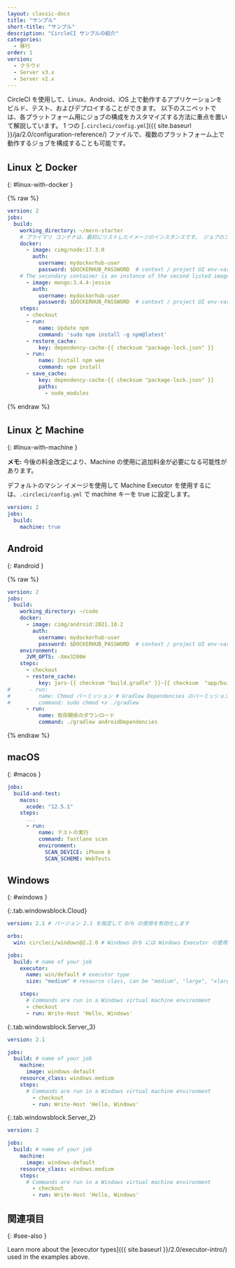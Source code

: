 ```yaml
---
layout: classic-docs
title: "サンプル"
short-title: "サンプル"
description: "CircleCI サンプルの紹介"
categories:
  - 移行
order: 1
version:
  - クラウド
  - Server v3.x
  - Server v2.x
---
```



CircleCI を使用して、Linux、Android、iOS 上で動作するアプリケーションをビルド、テスト、およびデプロイすることができます。 以下のスニペットでは、各プラットフォーム用にジョブの構成をカスタマイズする方法に重点を置いて解説しています。 1 つの [`.circleci/config.yml`]({{ site.baseurl }}/ja/2.0/configuration-reference/) ファイルで、複数のプラットフォーム上で動作するジョブを構成することも可能です。

## Linux と Docker
{: #linux-with-docker }

{% raw %}

```yaml
version: 2
jobs:
  build:
    working_directory: ~/mern-starter
    # プライマリ コンテナは、最初にリストしたイメージのインスタンスです。 ジョブのコマンドはこのコンテナ内で実行されます。
    docker:
      - image: cimg/node:17.3.0
        auth:
          username: mydockerhub-user
          password: $DOCKERHUB_PASSWORD  # context / project UI env-var reference
    # The secondary container is an instance of the second listed image which is run in a common network where ports exposed on the primary container are available on localhost.
      - image: mongo:3.4.4-jessie
        auth:
          username: mydockerhub-user
          password: $DOCKERHUB_PASSWORD  # context / project UI env-var reference
    steps:
      - checkout
      - run:
          name: Update npm
          command: 'sudo npm install -g npm@latest'
      - restore_cache:
          key: dependency-cache-{{ checksum "package-lock.json" }}
      - run:
          name: Install npm wee
          command: npm install
      - save_cache:
          key: dependency-cache-{{ checksum "package-lock.json" }}
          paths:
            - node_modules
```

{% endraw %}

## Linux と Machine
{: #linux-with-machine }

**メモ:** 今後の料金改定により、Machine の使用に追加料金が必要になる可能性があります。

デフォルトのマシン イメージを使用して Machine Executor を使用するには、`.circleci/config.yml` で machine キーを true に設定します。

```yaml
version: 2
jobs:
  build:
    machine: true
```

## Android
{: #android }

{% raw %}

```yaml
version: 2
jobs:
  build:
    working_directory: ~/code
    docker:
      - image: cimg/android:2021.10.2
        auth:
          username: mydockerhub-user
          password: $DOCKERHUB_PASSWORD  # context / project UI env-var reference
    environment:
      JVM_OPTS: -Xmx3200m
    steps:
      - checkout
      - restore_cache:
          key: jars-{{ checksum "build.gradle" }}-{{ checksum  "app/build.gradle" }}
#      - run:
#         name: Chmod パーミッション # Gradlew Dependencies のパーミッションが失敗する場合は、これを使用します
#         command: sudo chmod +x ./gradlew
      - run:
          name: 依存関係のダウンロード
          command: ./gradlew androidDependencies
```

{% endraw %}

## macOS
{: #macos }
```yml
jobs:
  build-and-test:
    macos:
      xcode: "12.5.1"
    steps:
      ...
      - run:
          name: テストの実行
          command: fastlane scan
          environment:
            SCAN_DEVICE: iPhone 6
            SCAN_SCHEME: WebTests

```

## Windows
{: #windows }

{:.tab.windowsblock.Cloud}
```yaml
version: 2.1 # バージョン 2.1 を指定して Orb の使用を有効化します

orbs:
  win: circleci/windows@2.2.0 # Windows Orb には Windows Executor の使用に必要なすべてが揃っています

jobs:
  build: # name of your job
    executor:
      name: win/default # executor type
      size: "medium" # resource class, can be "medium", "large", "xlarge", "2xlarge", defaults to "medium" if not specified

    steps:
      # Commands are run in a Windows virtual machine environment
      - checkout
      - run: Write-Host 'Hello, Windows'
```

{:.tab.windowsblock.Server_3}
```yaml
version: 2.1

jobs:
  build: # name of your job
    machine:
      image: windows-default
    resource_class: windows.medium
    steps:
      # Commands are run in a Windows virtual machine environment
        - checkout
        - run: Write-Host 'Hello, Windows'
```

{:.tab.windowsblock.Server_2}
```yaml
version: 2

jobs:
  build: # name of your job
    machine:
      image: windows-default
    resource_class: windows.medium
    steps:
      # Commands are run in a Windows virtual machine environment
        - checkout
        - run: Write-Host 'Hello, Windows'
```

## 関連項目
{: #see-also }

Learn more about the [executor types]({{ site.baseurl }}/2.0/executor-intro/) used in the examples above.
